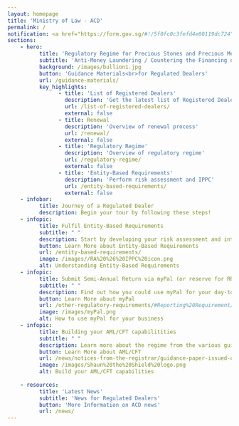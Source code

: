 ```yaml
---
layout: homepage
title: 'Ministry of Law - ACD'
permalink: /
notification: <a href="https://form.gov.sg/#!/5f0fc0c3fefd4e00119dc724" target="_blank">Sign up for the Compliance Training to build your AML/CFT capabilities!</a>
sections:
    - hero:
          title: 'Regulatory Regime for Precious Stones and Precious Metals Dealers'
          subtitle: 'Anti-Money Laundering / Countering the Financing of Terrorism Division (ACD)'
          background: /images/bullion1.jpg
          button: 'Guidance Materials<br>for Regulated Dealers'
          url: /guidance-materials/
          key_highlights:
                - title: 'List of Registered Dealers'
                  description: 'Get the latest list of Registered Dealers in Singapore'
                  url: /list-of-registered-dealers/
                  external: false
                - title: Renewal
                  description: 'Overview of renewal process'
                  url: /renewal/
                  external: false
                - title: 'Regulatory Regime'
                  description: 'Overview of regulatory regime'
                  url: /regulatory-regime/
                  external: false
                - title: 'Entity-Based Requirements'
                  description: 'Perform risk assessment and IPPC'
                  url: /entity-based-requirements/
                  external: false
    - infobar:
          title: Journey of a Regulated Dealer
          description: Begin your tour by following these steps!            
    - infopic:
          title: Fulfil Entity-Based Requirements
          subtitle: " "
          description: Start by developing your risk assessment and internal policies, procedures and controls. Refer to the resources provided in your welcome email. <insert pic of RA and IPPC>
          button: Learn More about Entity-Based Requirements
          url: /entity-based-requirements/
          image: /images//RA%20%26%20IPPC%20icon.png
          alt: Understanding Entity-Based Requirements
    - infopic:
          title: Submit Semi-Annual Return via myPal (or reserve for RRB's registration?)
          subtitle: " "
          description: Find out how you could use myPal for your day-to-day business, including submitting your semi-annual return <insert pic of myPal>
          button: Learn More about myPal
          url: /other-regulatory-requirements/#Reporting%20Requirement/
          image: /images/myPal.png
          alt: How to use myPal for your business
    - infopic:
          title: Building your AML/CFT capabilitities
          subtitle: " "
          description: Learn more about the regime from the various guidances and trainings provided
          button: Learn More about AML/CFT
          url: /news/notices-from-the-registrar/guidance-paper-issued-on-16-jun-2021
          image: /images/Shaun%20the%20Shield%20logo.png
          alt: Build your AML/CFT capabilities      
 
    - resources:
          title: 'Latest News'
          subtitle: 'News for Regulated Dealers'
          button: 'More Information on ACD news'
          url: /news/
---
```



